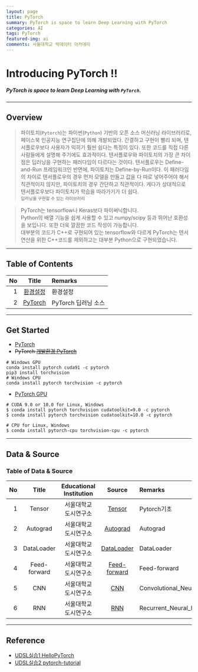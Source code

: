 ```yaml
---
layout: page
title: PyTorch
summary: PyTorch is space to learn Deep Learning with PyTorch
categories: AI
tags: PyTorch
featured-img: ai
comments: 서울대학교 빅데이터 아카데미
---
```


# Introducing PyTorch !!

#####  PyTorch is space to learn Deep Learning with `PyTorch`.

---

## Overview

> 파이토치(`Pytorch`)는 파이썬(`Python`) 기반의 오픈 소스 머신러닝 라이브러리로, 페이스북 인공지능 연구집단에 의해 개발되었다. 간결하고 구현이 빨리 되며, 텐서플로우보다 사용자가 익히기 훨씬 쉽다는 특징이 있다. 또한 코드를 직접 다른 사람들에게 설명해 주기에도 효과적이다. 텐서플로우와 파이토치의 가장 큰 차이점은 딥러닝을 구현하는 패러다임이 다르다는 것이다. 텐서플로우는 Define-and-Run 프레임워크인 반면에, 파이토치는 Define-by-Run이다. 이 패러다임의 차이로 텐서플로우의 경우 먼저 모델을 만들고 값을 다 따로 넣어주어야 해서 직관적이지 않지만, 파이토치의 경우 간단하고 직관적이다. 게다가 상대적으로 텐서플로우보다 파이토치가 학습을 따라가기가 더 쉽다.  
> <small> 딥러닝을 구현할 수 있는 라이브러리 </small>

> PyTorch는 tensorflow나 Keras보다 파이써닉합니다.  
> Python의 배열 기능을 쉽게 사용할 수 있고 numpy/scipy 등과 뛰어난 호환성을 보입니다. 또한 더욱 깔끔한 코드 작성이 가능합니다.  
> 대부분의 코드가 C++로 구현되어 있는 tensorflow와 다르게 PyTorch는 텐서 연산을 위한 C++코드를 제외하고는 대부분 Python으로 구현되었습니다.   
---

## Table of Contents

|No|Title|Remarks|
|-:|:-:|:--|
|1|[환경설정](#get-started)|환경설정|
|2|[PyTorch](#pyTorch)|PyTorch 딥러닝 소스|

---

## Get Started

* [PyTorch](https://pytorch.org/)
* ~~PyTorch [개발환경 PyTorch](https://tensorflow.blog/2018/04/25/pytorch-0-4-0-release/)~~

```shell
# Windows GPU
conda install pytorch cuda91 -c pytorch
pip3 install torchvision
# Windows CPU
conda install pytorch torchvision -c pytorch
```

* [PyTorch GPU](https://tensorflow.blog/2019/05/01/pytorch-1-1-0-release/)

```shell
# CUDA 9.0 or 10.0 for Linux, Windows
$ conda install pytorch torchvision cudatoolkit=9.0 -c pytorch
$ conda install pytorch torchvision cudatoolkit=10.0 -c pytorch

# CPU for Linux, Windows
$ conda install pytorch-cpu torchvision-cpu -c pytorch
```

---

## Data & Source

### Table of Data & Source

|No|Title|Educational Institution|Source|Remarks|
|-:|:-:|:-:|:-:|:--|
|1|Tensor|서울대학교 도시연구소|[Tensor](_pages/AI/PyTorch/src/01_Tensor.ipynb)|Pytorch기초|
|2|Autograd|서울대학교 도시연구소|[Autograd](_pages/AI/PyTorch/src/01_Autograd.ipynb)|Autograd|
|3|DataLoader|서울대학교 도시연구소|[DataLoader](_pages/AI/PyTorch/src/03_Dataset_DataLoader.ipynb)|DataLoader|
|4|Feed-forward|서울대학교 도시연구소|[Feed-forward](_pages/AI/PyTorch/src/04_Feed-forward_Neural_Networks.ipynb)|Feed-forward|
|5|CNN|서울대학교 도시연구소|[CNN](_pages/AI/PyTorch/src/05_Convolutional_Neural_Networks.ipynb)|Convolutional_Neural_Networks|
|6|RNN|서울대학교 도시연구소|[RNN](_pages/AI/PyTorch/src/06_Recurrent_Neural_Networks.ipynb.ipynb)|Recurrent_Neural_Networks|

---

## Reference

* [UDSL실습1 HelloPyTorch](https://github.com/InsuJeon/HelloPyTorch)
* [UDSL실습2 pytorch-tutorial](https://github.com/yunjey/pytorch-tutorial)

